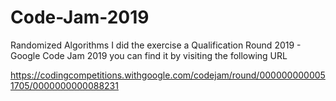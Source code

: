 # Code-Jam-2019
Randomized Algorithms
I did the exercise a Qualification Round 2019 - Google Code Jam 2019
you can find it by visiting the following URL 

https://codingcompetitions.withgoogle.com/codejam/round/0000000000051705/0000000000088231
